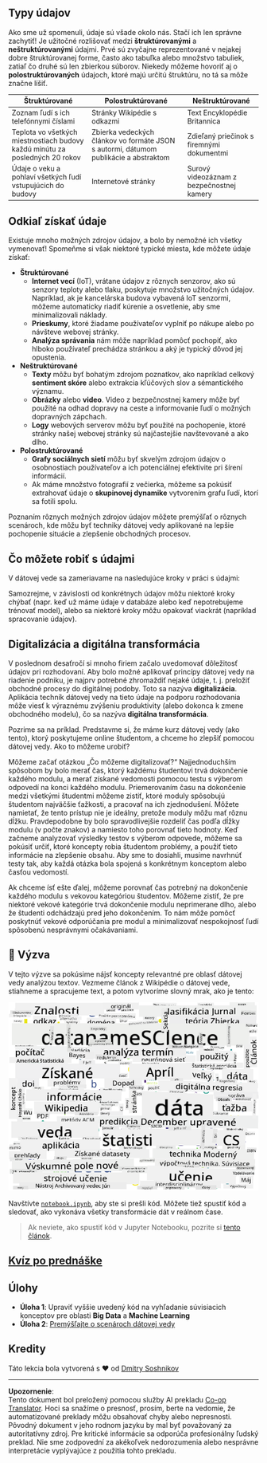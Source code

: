 <!--
CO_OP_TRANSLATOR_METADATA:
{
  "original_hash": "2583a9894af7123b2fcae3376b14c035",
  "translation_date": "2025-08-26T15:21:27+00:00",
  "source_file": "1-Introduction/01-defining-data-science/README.md",
  "language_code": "sk"
}
-->
## Typy údajov

Ako sme už spomenuli, údaje sú všade okolo nás. Stačí ich len správne zachytiť! Je užitočné rozlišovať medzi **štruktúrovanými** a **neštruktúrovanými** údajmi. Prvé sú zvyčajne reprezentované v nejakej dobre štruktúrovanej forme, často ako tabuľka alebo množstvo tabuliek, zatiaľ čo druhé sú len zbierkou súborov. Niekedy môžeme hovoriť aj o **polostruktúrovaných** údajoch, ktoré majú určitú štruktúru, no tá sa môže značne líšiť.

| Štruktúrované                                                              | Polostruktúrované                                                                            | Neštruktúrované                        |
| -------------------------------------------------------------------------- | ------------------------------------------------------------------------------------------- | -------------------------------------- |
| Zoznam ľudí s ich telefónnymi číslami                                      | Stránky Wikipédie s odkazmi                                                                 | Text Encyklopédie Britannica          |
| Teplota vo všetkých miestnostiach budovy každú minútu za posledných 20 rokov | Zbierka vedeckých článkov vo formáte JSON s autormi, dátumom publikácie a abstraktom         | Zdieľaný priečinok s firemnými dokumentmi |
| Údaje o veku a pohlaví všetkých ľudí vstupujúcich do budovy                | Internetové stránky                                                                         | Surový videozáznam z bezpečnostnej kamery |

## Odkiaľ získať údaje

Existuje mnoho možných zdrojov údajov, a bolo by nemožné ich všetky vymenovať! Spomeňme si však niektoré typické miesta, kde môžete údaje získať:

* **Štruktúrované**
  - **Internet vecí** (IoT), vrátane údajov z rôznych senzorov, ako sú senzory teploty alebo tlaku, poskytuje množstvo užitočných údajov. Napríklad, ak je kancelárska budova vybavená IoT senzormi, môžeme automaticky riadiť kúrenie a osvetlenie, aby sme minimalizovali náklady.
  - **Prieskumy**, ktoré žiadame používateľov vyplniť po nákupe alebo po návšteve webovej stránky.
  - **Analýza správania** nám môže napríklad pomôcť pochopiť, ako hlboko používateľ prechádza stránkou a aký je typický dôvod jej opustenia.
* **Neštruktúrované**
  - **Texty** môžu byť bohatým zdrojom poznatkov, ako napríklad celkový **sentiment skóre** alebo extrakcia kľúčových slov a sémantického významu.
  - **Obrázky** alebo **video**. Video z bezpečnostnej kamery môže byť použité na odhad dopravy na ceste a informovanie ľudí o možných dopravných zápchach.
  - **Logy** webových serverov môžu byť použité na pochopenie, ktoré stránky našej webovej stránky sú najčastejšie navštevované a ako dlho.
* **Polostruktúrované**
  - **Grafy sociálnych sietí** môžu byť skvelým zdrojom údajov o osobnostiach používateľov a ich potenciálnej efektivite pri šírení informácií.
  - Ak máme množstvo fotografií z večierka, môžeme sa pokúsiť extrahovať údaje o **skupinovej dynamike** vytvorením grafu ľudí, ktorí sa fotili spolu.

Poznaním rôznych možných zdrojov údajov môžete premýšľať o rôznych scenároch, kde môžu byť techniky dátovej vedy aplikované na lepšie pochopenie situácie a zlepšenie obchodných procesov.

## Čo môžete robiť s údajmi

V dátovej vede sa zameriavame na nasledujúce kroky v práci s údajmi:

Samozrejme, v závislosti od konkrétnych údajov môžu niektoré kroky chýbať (napr. keď už máme údaje v databáze alebo keď nepotrebujeme trénovať model), alebo sa niektoré kroky môžu opakovať viackrát (napríklad spracovanie údajov).

## Digitalizácia a digitálna transformácia

V poslednom desaťročí si mnoho firiem začalo uvedomovať dôležitosť údajov pri rozhodovaní. Aby bolo možné aplikovať princípy dátovej vedy na riadenie podniku, je najprv potrebné zhromaždiť nejaké údaje, t. j. preložiť obchodné procesy do digitálnej podoby. Toto sa nazýva **digitalizácia**. Aplikácia techník dátovej vedy na tieto údaje na podporu rozhodovania môže viesť k výraznému zvýšeniu produktivity (alebo dokonca k zmene obchodného modelu), čo sa nazýva **digitálna transformácia**.

Pozrime sa na príklad. Predstavme si, že máme kurz dátovej vedy (ako tento), ktorý poskytujeme online študentom, a chceme ho zlepšiť pomocou dátovej vedy. Ako to môžeme urobiť?

Môžeme začať otázkou „Čo môžeme digitalizovať?“ Najjednoduchším spôsobom by bolo merať čas, ktorý každému študentovi trvá dokončenie každého modulu, a merať získané vedomosti pomocou testu s výberom odpovedí na konci každého modulu. Priemerovaním času na dokončenie medzi všetkými študentmi môžeme zistiť, ktoré moduly spôsobujú študentom najväčšie ťažkosti, a pracovať na ich zjednodušení.
Môžete namietať, že tento prístup nie je ideálny, pretože moduly môžu mať rôznu dĺžku. Pravdepodobne by bolo spravodlivejšie rozdeliť čas podľa dĺžky modulu (v počte znakov) a namiesto toho porovnať tieto hodnoty.
Keď začneme analyzovať výsledky testov s výberom odpovede, môžeme sa pokúsiť určiť, ktoré koncepty robia študentom problémy, a použiť tieto informácie na zlepšenie obsahu. Aby sme to dosiahli, musíme navrhnúť testy tak, aby každá otázka bola spojená s konkrétnym konceptom alebo časťou vedomostí.

Ak chceme ísť ešte ďalej, môžeme porovnať čas potrebný na dokončenie každého modulu s vekovou kategóriou študentov. Môžeme zistiť, že pre niektoré vekové kategórie trvá dokončenie modulu neprimerane dlho, alebo že študenti odchádzajú pred jeho dokončením. To nám môže pomôcť poskytnúť vekové odporúčania pre modul a minimalizovať nespokojnosť ľudí spôsobenú nesprávnymi očakávaniami.

## 🚀 Výzva

V tejto výzve sa pokúsime nájsť koncepty relevantné pre oblasť dátovej vedy analýzou textov. Vezmeme článok z Wikipédie o dátovej vede, stiahneme a spracujeme text, a potom vytvoríme slovný mrak, ako je tento:

![Slovný mrak pre dátovú vedu](../../../../translated_images/ds_wordcloud.664a7c07dca57de017c22bf0498cb40f898d48aa85b3c36a80620fea12fadd42.sk.png)

Navštívte [`notebook.ipynb`](../../../../../../../../../1-Introduction/01-defining-data-science/notebook.ipynb ':ignore'), aby ste si prešli kód. Môžete tiež spustiť kód a sledovať, ako vykonáva všetky transformácie dát v reálnom čase.

> Ak neviete, ako spustiť kód v Jupyter Notebooku, pozrite si [tento článok](https://soshnikov.com/education/how-to-execute-notebooks-from-github/).

## [Kvíz po prednáške](https://purple-hill-04aebfb03.1.azurestaticapps.net/quiz/1)

## Úlohy

* **Úloha 1**: Upraviť vyššie uvedený kód na vyhľadanie súvisiacich konceptov pre oblasti **Big Data** a **Machine Learning**
* **Úloha 2**: [Premýšľajte o scenároch dátovej vedy](assignment.md)

## Kredity

Táto lekcia bola vytvorená s ♥️ od [Dmitry Soshnikov](http://soshnikov.com)

---

**Upozornenie**:  
Tento dokument bol preložený pomocou služby AI prekladu [Co-op Translator](https://github.com/Azure/co-op-translator). Hoci sa snažíme o presnosť, prosím, berte na vedomie, že automatizované preklady môžu obsahovať chyby alebo nepresnosti. Pôvodný dokument v jeho rodnom jazyku by mal byť považovaný za autoritatívny zdroj. Pre kritické informácie sa odporúča profesionálny ľudský preklad. Nie sme zodpovední za akékoľvek nedorozumenia alebo nesprávne interpretácie vyplývajúce z použitia tohto prekladu.